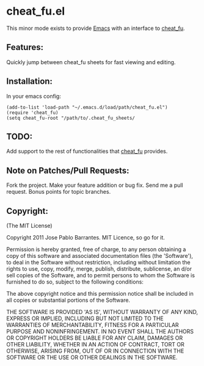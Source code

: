 cheat_fu.el
===========

This minor mode exists to provide [Emacs](http://www.gnu.org/software/emacs/) with an interface to [cheat_fu](https://github.com/jpablobr/cheat_fu).

## Features:

Quickly jump between cheat_fu sheets for fast viewing and editing.

## Installation:

In your emacs config:

    (add-to-list 'load-path "~/.emacs.d/load/path/cheat_fu.el")
    (require 'cheat_fu)
    (setq cheat_fu-root "/path/to/.cheat_fu_sheets/

## TODO:

Add support to the rest of functionalities that [cheat_fu](https://github.com/jpablobr/cheat_fu) provides.

## Note on Patches/Pull Requests:

Fork the project.
Make your feature addition or bug fix.
Send me a pull request. Bonus points for topic branches.

## Copyright:

(The MIT License)

Copyright 2011 Jose Pablo Barrantes. MIT Licence, so go for it.

Permission is hereby granted, free of charge, to any person obtaining
a copy of this software and associated documentation files (the
'Software'), to deal in the Software without restriction, including
without limitation the rights to use, copy, modify, merge, publish,
distribute, sublicense, an d/or sell copies of the Software, and to
permit persons to whom the Software is furnished to do so, subject to
the following conditions:

The above copyright notice and this permission notice shall be
included in all copies or substantial portions of the Software.

THE SOFTWARE IS PROVIDED 'AS IS', WITHOUT WARRANTY OF ANY KIND,
EXPRESS OR IMPLIED, INCLUDING BUT NOT LIMITED TO THE WARRANTIES OF
MERCHANTABILITY, FITNESS FOR A PARTICULAR PURPOSE AND NONINFRINGEMENT.
IN NO EVENT SHALL THE AUTHORS OR COPYRIGHT HOLDERS BE LIABLE FOR ANY
CLAIM, DAMAGES OR OTHER LIABILITY, WHETHER IN AN ACTION OF CONTRACT,
TORT OR OTHERWISE, ARISING FROM, OUT OF OR IN CONNECTION WITH THE
SOFTWARE OR THE USE OR OTHER DEALINGS IN THE SOFTWARE.
